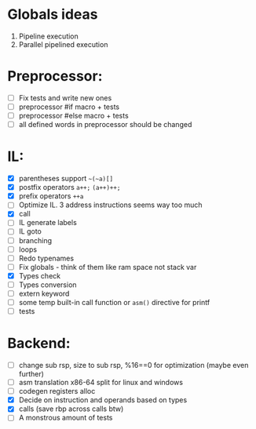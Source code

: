 # Globals ideas

1. Pipeline execution
2. Parallel pipelined execution

# Preprocessor:

- [ ] Fix tests and write new ones
- [ ] preprocessor #if macro + tests
- [ ] preprocessor #else macro + tests
- [ ] all defined words in preprocessor should be changed

# IL:

- [x] parentheses support `~(~a)[]`
- [x] postfix operators `a++;` `(a++)++;`
- [x] prefix operators `++a`
- [ ] Optimize IL. 3 address instructions seems way too much
- [x] call
- [ ] IL generate labels
- [ ] IL goto
- [ ] branching
- [ ] loops
- [ ] Redo typenames
- [ ] Fix globals - think of them like ram space not stack var
- [x] Types check
- [ ] Types conversion
- [ ] extern keyword
- [ ] some temp built-in call function or `asm()` directive for printf
- [ ] tests

# Backend:

- [ ] change sub rsp, size to sub rsp, %16==0 for optimization (maybe even further)
- [ ] asm translation x86-64 split for linux and windows
- [ ] codegen registers alloc
- [x] Decide on instruction and operands based on types
- [x] calls (save rbp across calls btw)
- [ ] A monstrous amount of tests
